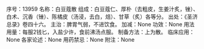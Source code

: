 序号：13959
名称：白豆蔻散
组成：白豆蔻仁、厚朴（去粗皮，生姜汁炙，锉）、白术、沉香（锉）、陈橘皮（汤浸，去白，焙）、甘草（炙）各等分。
出处：《圣济总录》卷四十六。
主治：脾胃气弱，不进饮食。
加减：None
功效：None
用法用量：每服2钱匕，入盐少许，食前沸汤点服。
制备方法：上为散。
临床应用：None
各家论述：None
用药禁忌：None
附注：None
